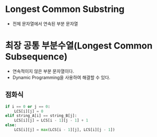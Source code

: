 # Longest Common Substring
- 전체 문자열에서 연속된 부분 문자열

# 최장 공통 부분수열(Longest Common Subsequence)
- 연속적이지 않은 부분 문자열이다.
- Dynamic Programming을 사용하여 해결할 수 있다.
## 점화식
``` py
if i == 0 or j == 0:
    LCS[i][j] = 0
elif string_A[i] == string_B[j]:
    LCS[i][j] = LCS[i - 1][j - 1] + 1
else:
    LCS[i][j] = max(LCS[i - 1][j], LCS[i][j - 1])
```
